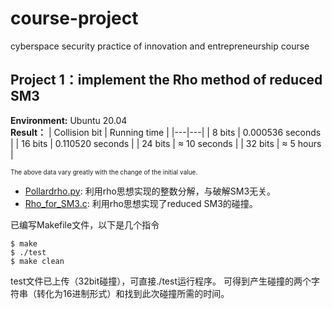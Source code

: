 # course-project
cyberspace security practice of innovation and entrepreneurship course
## Project 1：implement the Rho method of reduced SM3
**Environment:** Ubuntu 20.04  
**Result：**
| Collision bit | Running time |
|---|---|
| 8 bits | 0.000536 seconds |
| 16 bits | 0.110520 seconds |
| 24 bits | $\approx$ 10 seconds |
| 32 bits | $\approx$ 5 hours |

<font size="1">The above data vary greatly with the change of the initial value.</font><br />  
- [Pollardrho.py](https://github.com/fyl01/course-project/blob/main/the%20Rho%20method%20of%20reduced%20SM3/Pollardrho.py): 利用rho思想实现的整数分解，与破解SM3无关。
- [Rho_for_SM3.c](https://github.com/fyl01/course-project/blob/main/the%20Rho%20method%20of%20reduced%20SM3/Rho_for_SM3.c): 利用rho思想实现了reduced SM3的碰撞。  

已编写Makefile文件，以下是几个指令    
```shell
$ make
$ ./test
$ make clean
```
test文件已上传（32bit碰撞），可直接./test运行程序。
可得到产生碰撞的两个字符串（转化为16进制形式）和找到此次碰撞所需的时间。
